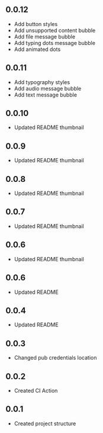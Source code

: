 ## 0.0.12

* Add button styles
* Add unsupported content bubble
* Add file message bubble
* Add typing dots message bubble
* Add animated dots

## 0.0.11

* Add typography styles
* Add audio message bubble
* Add text message bubble

## 0.0.10

* Updated README thumbnail

## 0.0.9

* Updated README thumbnail

## 0.0.8

* Updated README thumbnail

## 0.0.7

* Updated README thumbnail

## 0.0.6

* Updated README thumbnail

## 0.0.6

* Updated README

## 0.0.4

* Updated README

## 0.0.3

* Changed pub credentials location

## 0.0.2

* Created CI Action

## 0.0.1

* Created project structure
